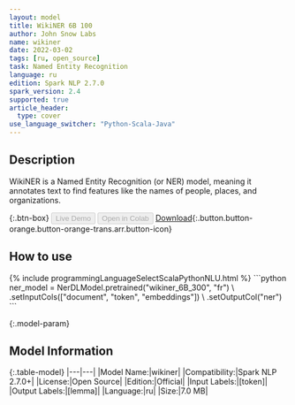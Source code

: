 ```yaml
---
layout: model
title: WikiNER 6B 100
author: John Snow Labs
name: wikiner
date: 2022-03-02
tags: [ru, open_source]
task: Named Entity Recognition
language: ru
edition: Spark NLP 2.7.0
spark_version: 2.4
supported: true
article_header:
  type: cover
use_language_switcher: "Python-Scala-Java"
---
```


## Description

WikiNER is a Named Entity Recognition (or NER) model, meaning it annotates text to find features like the names of people, places, and organizations.

{:.btn-box}
<button class="button button-orange" disabled>Live Demo</button>
<button class="button button-orange" disabled>Open in Colab</button>
[Download](https://s3.amazonaws.com/auxdata.johnsnowlabs.com/public/models/wikiner_ru_2.7.0_2.4_1646183922905.zip){:.button.button-orange.button-orange-trans.arr.button-icon}

## How to use



<div class="tabs-box" markdown="1">
{% include programmingLanguageSelectScalaPythonNLU.html %}
```python
ner_model = NerDLModel.pretrained("wikiner_6B_300", "fr") \
  .setInputCols(["document", "token", "embeddings"]) \
  .setOutputCol("ner")
```

</div>

{:.model-param}
## Model Information

{:.table-model}
|---|---|
|Model Name:|wikiner|
|Compatibility:|Spark NLP 2.7.0+|
|License:|Open Source|
|Edition:|Official|
|Input Labels:|[token]|
|Output Labels:|[lemma]|
|Language:|ru|
|Size:|7.0 MB|